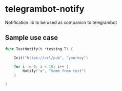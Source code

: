 # telegrambot-notify
Notification lib to be used as companion to telegrambot

## Sample use case

```go
func TestNotify(t *testing.T) {

	Init("https://url/pub", "yourkey")

	for i := 0; i < 10; i++ {
		Notify("a", "Some from test")
	}

}
```